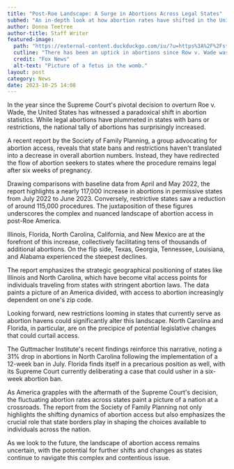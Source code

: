 ```yaml
---
title: "Post-Roe Landscape: A Surge in Abortions Across Legal States"
subhed: "An in-depth look at how abortion rates have shifted in the United States since the monumental Supreme Court decision."
author: Donna Teetree
author-title: Staff Writer
featured-image: 
  path: "https://external-content.duckduckgo.com/iu/?u=https%3A%2F%2Fstatic.foxnews.com%2Ffoxnews.com%2Fcontent%2Fuploads%2F2018%2F09%2Ffetus-in-womb-Getty-6dac6017f3189410VgnVCM100000d7c1a8c0____.jpg&f=1&nofb=1&ipt=2c6b32bdb62a43459c4b7b2306f2fb864348ae026c9de2e39c4d4de8512d28bc&ipo=images"
  cutline: "There has been an uptick in abortions since Row v. Wade was overturned."
  credit: "Fox News"
  alt-text: "Picture of a fetus in the womb."
layout: post
category: News
date: 2023-10-25 14:08
---
```


In the year since the Supreme Court's pivotal decision to overturn Roe v. Wade, the United States has witnessed a paradoxical shift in abortion statistics. While legal abortions have plummeted in states with bans or restrictions, the national tally of abortions has surprisingly increased.

A recent report by the Society of Family Planning, a group advocating for abortion access, reveals that state bans and restrictions haven't translated into a decrease in overall abortion numbers. Instead, they have redirected the flow of abortion seekers to states where the procedure remains legal after six weeks of pregnancy.

Drawing comparisons with baseline data from April and May 2022, the report highlights a nearly 117,000 increase in abortions in permissive states from July 2022 to June 2023. Conversely, restrictive states saw a reduction of around 115,000 procedures. The juxtaposition of these figures underscores the complex and nuanced landscape of abortion access in post-Roe America.

Illinois, Florida, North Carolina, California, and New Mexico are at the forefront of this increase, collectively facilitating tens of thousands of additional abortions. On the flip side, Texas, Georgia, Tennessee, Louisiana, and Alabama experienced the steepest declines.

The report emphasizes the strategic geographical positioning of states like Illinois and North Carolina, which have become vital access points for individuals traveling from states with stringent abortion laws. The data paints a picture of an America divided, with access to abortion increasingly dependent on one's zip code.

Looking forward, new restrictions looming in states that currently serve as abortion havens could significantly alter this landscape. North Carolina and Florida, in particular, are on the precipice of potential legislative changes that could curtail access.

The Guttmacher Institute's recent findings reinforce this narrative, noting a 31% drop in abortions in North Carolina following the implementation of a 12-week ban in July. Florida finds itself in a precarious position as well, with its Supreme Court currently deliberating a case that could usher in a six-week abortion ban.

As America grapples with the aftermath of the Supreme Court's decision, the fluctuating abortion rates across states paint a picture of a nation at a crossroads. The report from the Society of Family Planning not only highlights the shifting dynamics of abortion access but also emphasizes the crucial role that state borders play in shaping the choices available to individuals across the nation.

As we look to the future, the landscape of abortion access remains uncertain, with the potential for further shifts and changes as states continue to navigate this complex and contentious issue.
